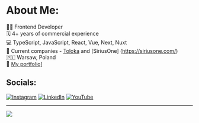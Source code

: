 # About Me:
👨‍💻 Frontend Developer<br>🗓️ 4+ years of commercial experience<br>💻 TypeScript, JavaScript, React, Vue, Next, Nuxt<br>🏢 Current companies - [Toloka](https://toloka.ai/) and [SiriusOne]
(https://siriusone.com/)<br>🇵🇱 Warsaw, Poland<br>💼 [My portfolio](https://github.com/hushdev/projects-portfolio)[


## Socials:
[![Instagram](https://img.shields.io/badge/Instagram-%23E4405F.svg?logo=Instagram&logoColor=white)](https://instagram.com/an.ildar) [![LinkedIn](https://img.shields.io/badge/LinkedIn-%230077B5.svg?logo=linkedin&logoColor=white)](https://linkedin.com/in/ildar-anikin-a301b2198) [![YouTube](https://img.shields.io/badge/YouTube-%23FF0000.svg?logo=YouTube&logoColor=white)](https://youtube.com/@ildaranikin2890) 

---
[![](https://visitcount.itsvg.in/api?id=hushdev&icon=0&color=0)](https://visitcount.itsvg.in)

<!-- Proudly created with GPRM ( https://gprm.itsvg.in ) -->
